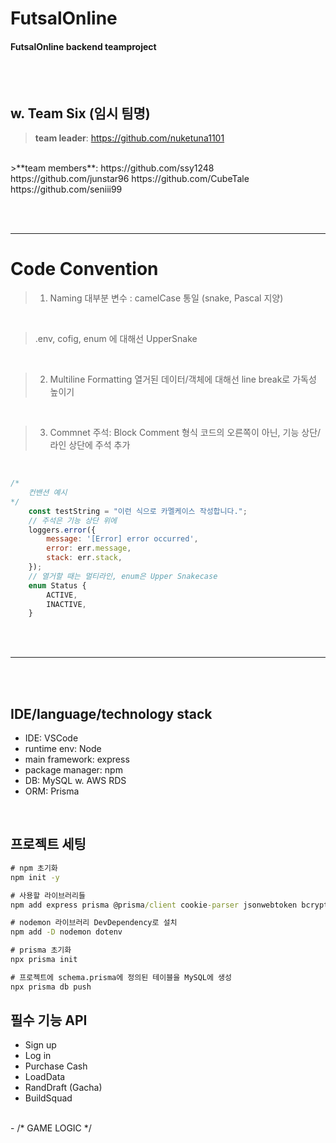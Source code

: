 # FutsalOnline

#### FutsalOnline backend teamproject
<br><br>

## w. Team Six (임시 팀명)

>**team leader**: 
https://github.com/nuketuna1101
<br>
>**team members**: 
https://github.com/ssy1248
https://github.com/junstar96
https://github.com/CubeTale
https://github.com/seniii99


<br><br>

---

# Code Convention

> 1) Naming 
    대부분 변수 : camelCase 통일 (snake, Pascal 지양)
<br>

>    .env, cofig, enum 에 대해선 UpperSnake
<br>
    
> 2) Multiline Formatting
    열거된 데이터/객체에 대해선 line break로 가독성 높이기
<br>

> 3) Commnet 주석: Block Comment 형식
    코드의 오른쪽이 아닌, 기능 상단/ 라인 상단에 주석 추가
<br>

```js
/*
    컨밴션 예시
*/
    const testString = "이런 식으로 카멜케이스 작성합니다.";
    // 주석은 기능 상단 위에
    loggers.error({
        message: '[Error] error occurred',
        error: err.message,
        stack: err.stack,
    });
    // 열거할 때는 멀티라인, enum은 Upper Snakecase
    enum Status {
        ACTIVE,
        INACTIVE,
    }
```

<br><br>

---

<br><br>

## IDE/language/technology stack
- IDE: VSCode
- runtime env: Node
- main framework: express
- package manager: npm
- DB: MySQL w. AWS RDS
- ORM: Prisma

<br>

## 프로젝트 세팅
```cmd
# npm 초기화
npm init -y

# 사용할 라이브러리들
npm add express prisma @prisma/client cookie-parser jsonwebtoken bcrypt winston winston-daily-rotate-file

# nodemon 라이브러리 DevDependency로 설치
npm add -D nodemon dotenv

# prisma 초기화
npx prisma init

# 프로젝트에 schema.prisma에 정의된 테이블을 MySQL에 생성
npx prisma db push

```

## 필수 기능 API

- Sign up
- Log in
- Purchase Cash
- LoadData
- RandDraft (Gacha)
- BuildSquad
<br>
- /* GAME LOGIC */
